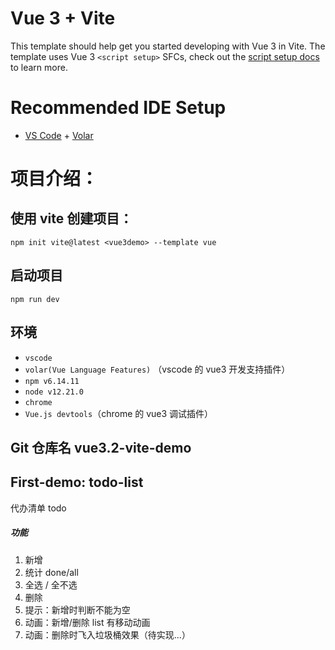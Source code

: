 # Vue 3 + Vite

This template should help get you started developing with Vue 3 in Vite. The template uses Vue 3 `<script setup>` SFCs, check out the [script setup docs](https://v3.vuejs.org/api/sfc-script-setup.html#sfc-script-setup) to learn more.

# Recommended IDE Setup 

- [VS Code](https://code.visualstudio.com/) + [Volar](https://marketplace.visualstudio.com/items?itemName=Vue.volar)

# 项目介绍：

## 使用 vite 创建项目：

```
npm init vite@latest <vue3demo> --template vue
```

## 启动项目

`npm run dev`

## 环境

- `vscode`
- `volar(Vue Language Features)` （vscode 的 vue3 开发支持插件）
- `npm v6.14.11`
- `node v12.21.0`
- `chrome`
- `Vue.js devtools`（chrome 的 vue3 调试插件）

## Git 仓库名 vue3.2-vite-demo

## First-demo: todo-list

代办清单 todo

##### 功能

1. 新增
2. 统计 done/all
3. 全选 / 全不选
4. 删除
5. 提示：新增时判断不能为空
6. 动画：新增/删除 list 有移动动画
7. 动画：删除时飞入垃圾桶效果（待实现...）
